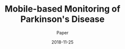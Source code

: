 ---
title: "Mobile-based Monitoring of Parkinson's Disease"
authors: "E. Kuosmanen, V. Kan, A. Visuri, J. Vega, Y. Nishiyama, A. K. Dey, S. Harper, D. Ferreira"
document: "Pages 441-448 "
location: "17th International Conference on Mobile and Ubiquitous Multimedia"
year: "2018"
date: "2018-11-25"
link: "https://doi.org/10.1145/3282894.3289737"
authorLink: "https://www.researchgate.net/publication/329500673_Mobile-based_Monitoring_of_Parkinson's_Disease"
subtitle: "Paper"
type: "paper"
anchor: "stop2018"
---